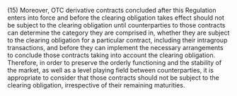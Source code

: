 (15) Moreover, OTC derivative contracts concluded after this Regulation enters into force and before the clearing obligation takes effect should not be subject to the clearing obligation until counterparties to those contracts can determine the category they are comprised in, whether they are subject to the clearing obligation for a particular contract, including their intragroup transactions, and before they can implement the necessary arrangements to conclude those contracts taking into account the clearing obligation. Therefore, in order to preserve the orderly functioning and the stability of the market, as well as a level playing field between counterparties, it is appropriate to consider that those contracts should not be subject to the clearing obligation, irrespective of their remaining maturities.